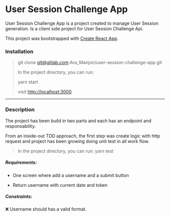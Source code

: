 # User Session Challenge App

User Session Challenge App is a project created to manage User Session generation. Is a client side project for User Session Challenge Api.

This project was bootstrapped with [Create React App](https://github.com/facebook/create-react-app).

### Installation

> git clone git@gitlab.com:Ara_Manjon/user-session-challenge-app.git
>
> In the project directory, you can run:
>
> yarn start
>
> visit [http://localhost:3000](http://localhost:3000)
--------------------------

### Description

The project has been build in two parts and each has an endpoint and responsability. 

From an inside-out TDD approach, the first step was create logic with http request and project has been growing doing unit test in all work flow.

> In the project directory, you can run:
> yarn test

##### Requirements:

- One screen where add a username and a submit button

- Return username with current date and token


##### Constraints:

:x: Username should has a valid format.
